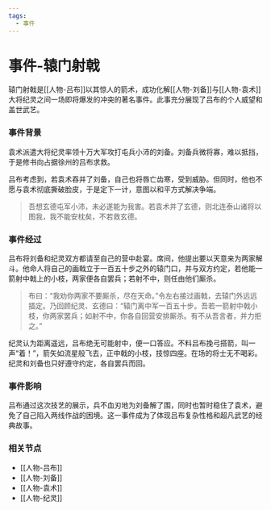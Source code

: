 ```yaml
---
tags:
  - 事件
---
```

# 事件-辕门射戟

辕门射戟是[[人物-吕布]]以其惊人的箭术，成功化解[[人物-刘备]]与[[人物-袁术]]大将纪灵之间一场即将爆发的冲突的著名事件。此事充分展现了吕布的个人威望和盖世武艺。

### 事件背景

袁术派遣大将纪灵率领十万大军攻打屯兵小沛的刘备。刘备兵微将寡，难以抵挡，于是修书向占据徐州的吕布求救。

吕布考虑到，若袁术吞并了刘备，自己也将唇亡齿寒，受到威胁。但同时，他也不愿与袁术彻底撕破脸皮，于是定下一计，意图以和平方式解决争端。

> 吾想玄德屯军小沛，未必遂能为我害。若袁术并了玄德，则北连泰山诸将以图我，我不能安枕矣，不若救玄德。

### 事件经过

吕布将刘备和纪灵双方都请至自己的营中赴宴。席间，他提出要以天意来为两家解斗。他命人将自己的画戟立于一百五十步之外的辕门口，并与双方约定，若他能一箭射中戟上的小枝，两家便各自罢兵；若射不中，则任由他们厮杀。

> 布曰：“我劝你两家不要厮杀，尽在天命。”令左右接过画戟，去辕门外远远插定。乃回顾纪灵、玄德曰：“辕门离中军一百五十步。吾若一箭射中戟小枝，你两家罢兵；如射不中，你各自回营安排厮杀。有不从吾言者，并力拒之。”

纪灵认为距离遥远，吕布绝无可能射中，便一口答应。不料吕布挽弓搭箭，叫一声“着！”，箭矢如流星般飞去，正中戟的小枝，技惊四座。在场的将士无不喝彩。纪灵和刘备也只好遵守约定，各自罢兵而回。

### 事件影响

吕布通过这次技艺的展示，兵不血刃地为刘备解了围，同时也暂时稳住了袁术，避免了自己陷入两线作战的困境。这一事件成为了体现吕布复杂性格和超凡武艺的经典故事。

### 相关节点
- [[人物-吕布]]
- [[人物-刘备]]
- [[人物-袁术]]
- [[人物-纪灵]]

